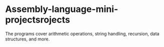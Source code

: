 # Assembly-language-mini-projectsrojects
The programs cover arithmetic operations, string handling, recursion, data structures, and more.
